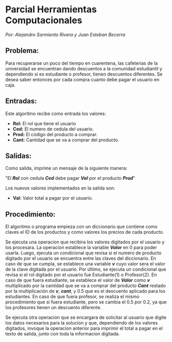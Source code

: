 # Parcial Herramientas Computacionales
_Por: Alejandro Sarmiento Rivera y Juan Esteban Becerra_

## Problema:

Para recuperarse un poco del tiempo en cuarentena, las cafeterias de la universidad se encuentran dando descuentos a la comunidad estudiantil y dependiendo si es estudiante o profesor, tienen descuentos diferentes. Se desea saber entonces por cada compra cuanto debe pagar el usuario en caja.

## Entradas:

Este algoritmo recibe como entrada los valores:

* **Rol:** El rol que tiene el usuario
* **Ced:** El numero de cedula del usuario.
* **Prod:** El código del producto a comprar.
* **Cant:** Cantidad que se va a comprar del producto.

## Salidas:

Como salida, imprime un mensaje de la siguiente manera:  

"El **_Rol_** con cedula **_Ced_** debe pagar **_Val_** por el producto **_Prod_**"  

Los nuevos valores implementados en la salida son:  

* **Val:** Valor total a pagar por el usuario.

## Procedimiento:

El algoritmo o programa empieza con un diccionario que contiene como claves el ID de los productos y como valores los precios de cada producto.  

Se ejecuta una operacion que recibira los valores digitados por el usuario y los procesara. La operacion establece la variable **_Valor_** en 0 para poder usarla. Luego, ejecuta un condicional que revisa si el numero de producto digitado por el usuario se encuentra entre las claves del diccionario. En caso de que se cumpla, se establece una variable **_v_** cuyo valor sera el valor de la clave digitada por el usuario. Por último, se ejecuta un condicional que revisa si el rol digitado por el usuario fue Estudiante(1) o Profesor(2). En caso de que fuera estudiante, se establece el valor de **_Valor_** como **_v_** multiplicado por la cantidad que se va a comprar del producto **_Cant_** restado por la multiplicación de **_v_**, **_cant_**, y 0.5 que es el descuento aplicado para los estudiantes. En caso de que fuera profesor, se realiza el mismo procedimiento que si fuera estudiante, pero se cambia el 0.5 por 0.2, ya que los profesores tienen un descuento diferente.  

Se ejecuta otra operacion que se encargara de solicitar al usuario que digite los datos necesarios para la solucion y que, dependiendo de los valores digitados, invoque la operacion anterior para imprimir el total a pagar en el texto de salida, junto con toda la informacion digitada.
